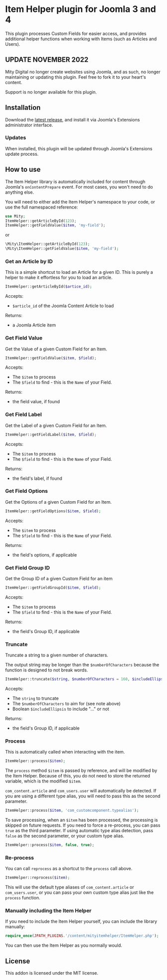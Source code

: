 # Item Helper plugin for Joomla 3 and 4

This plugin processes Custom Fields for easier access, and provides additional helper functions when working with
Items (such as Articles and Users).

## UPDATE NOVEMBER 2022

Mity Digital no longer create websites using Joomla, and as such, no longer maintaining or updating this plugin. Feel free to fork it to your heart's content. 

Support is no longer available for this plugin.

## Installation

Download the [latest release](https://github.com/mitydigital/joomla-item-helper/releases/latest/download/plg_content_mityitemhelper.zip),
and install it via Joomla's Extensions administrator interface.

### Updates

When installed, this plugin will be updated through Joomla's Extensions update process.

## How to use

The Item Helper library is automatically included for content through Joomla's `onContentPrepare` event. For most cases,
you won't need to do anything else.

You will need to either add the Item Helper's namespace to your code, or use the full namespaced reference:

```php
use Mity;
ItemHelper::getArticleById(123);
ItemHelper::getFieldValue($item, 'my-field');
```

or

```php
\Mity\ItemHelper::getArticleById(123);
\Mity\ItemHelper::getFieldValue($item, 'my-field');
```

### Get an Article by ID

This is a simple shortcut to load an Article for a given ID. This is purely a helper to make it effortless for you to
load an article.

```php
ItemHelper::getArticleById($artice_id);
```

Accepts:

- `$article_id` of the Joomla Content Article to load

Returns:

- a Joomla Article item

### Get Field Value

Get the Value of a given Custom Field for an Item.

```php
ItemHelper::getFieldValue($item, $field);
```

Accepts:

- The `$item` to process
- The `$field` to find - this is the `Name` of your Field.

Returns:

- the field value, if found

### Get Field Label

Get the Label of a given Custom Field for an Item.

```php
ItemHelper::getFieldLabel($item, $field);
```

Accepts:

- The `$item` to process
- The `$field` to find - this is the `Name` of your Field.

Returns:

- the field's label, if found

### Get Field Options

Get the Options of a given Custom Field for an Item.

```php
ItemHelper::getFieldOptions($item, $field);
```

Accepts:

- The `$item` to process
- The `$field` to find - this is the `Name` of your Field.

Returns:

- the field's options, if applicable

### Get Field Group ID

Get the Group ID of a given Custom Field for an item

```php
ItemHelper::getFieldGroupId($item, $field);
```

Accepts:

- The `$item` to process
- The `$field` to find - this is the `Name` of your Field.

Returns:

- the field's Group ID, if applicable

### Truncate

Truncate a string to a given number of characters.

The output string may be longer than the `$numberOfCharacters` because the function is designed to not break words.

```php
ItemHelper::truncate($string, $numberOfCharacters = 160, $includeEllipsis = true);
```

Accepts:

- The `string` to truncate
- The `$numberOfCharacters` to aim for (see note above)
- Boolean `$includeEllipsis` to include "..." or not

Returns:

- the field's Group ID, if applicable

### Process

This is automatically called when interacting with the item.

```php
ItemHelper::process($item);
```

The `process` method `$item` is passed by reference, and will be modified by the Item Helper. Because of this, you do
not need to store the returned variable, which is the modified `$item`.

`com_content.article` and `com_users.user` will automatically be detected. If you are using a different type alias, you
will need to pass this as the second parameter.

```php
ItemHelper::process($item, 'com_customcomponent.typealias');
```

To save processing, when an `$item` has been processed, the processing is skipped on future requests. If you need to
force a re-process, you can pass `true` as the third parameter. If using automatic type alias detection, pass `false` as
the second parameter, or your custom type alias.

```php
ItemHelper::process($item, false, true);
```

### Re-process

You can call `reprocess` as a shortcut to the `process` call above.

```php
ItemHelper::reprocess($item);
```

This will use the default type aliases of `com_content.article` or `com_users.user`, or you can pass your own custom
type alias just like the `process` function.

### Manually including the Item Helper

If you need to include the Item Helper yourself, you can include the library manually:

```php
require_once(JPATH_PLUGINS.'/content/mityitemhelper/ItemHelper.php');
```

You can then use the Item Helper as you normally would.

## License

This addon is licensed under the MIT license.
